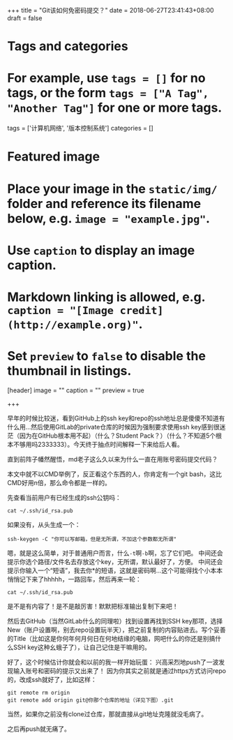 +++
title = "Git该如何免密码提交？"
date = 2018-06-27T23:41:43+08:00
draft = false

# Tags and categories
# For example, use `tags = []` for no tags, or the form `tags = ["A Tag", "Another Tag"]` for one or more tags.
tags = ['计算机网络', '版本控制系统']
categories = []

# Featured image
# Place your image in the `static/img/` folder and reference its filename below, e.g. `image = "example.jpg"`.
# Use `caption` to display an image caption.
#   Markdown linking is allowed, e.g. `caption = "[Image credit](http://example.org)"`.
# Set `preview` to `false` to disable the thumbnail in listings.
[header]
image = ""
caption = ""
preview = true

+++

早年的时候比较迷，看到GitHub上的ssh key和repo的ssh地址总是傻傻不知道有什么用...然后使用GitLab的private仓库的时候因为强制要求使用ssh key感到很迷茫（因为在GitHub根本用不起）（什么？Student Pack？）（什么？不知道5个根本不够用吗2333333）。今天终于抽点时间解释一下来给后人看。

直到前阵子幡然醒悟，md老子这么久以来为什么一直在用账号密码提交代码？

本文中就不以CMD举例了，反正看这个东西的人，你肯定有一个git bash，这比CMD好用n倍，那么命令都是一样的。

先查看当前用户有已经生成的ssh公钥吗：
```shell
cat ~/.ssh/id_rsa.pub
```

如果没有，从头生成一个：

```shell
ssh-keygen -C "你可以写邮箱，但是无所谓，不加这个参数都无所谓"
```

嗯，就是这么简单，对于普通用户而言，什么`-t`啊`-b`啊，忘了它们吧。
中间还会提示你选个路径/文件名去存放这个key，无所谓，默认最好了，方便。
中间还会提示你输入一个“短语”，我去你*的短语，这就是密码啊...这个可能得找个小本本悄悄记下来了hhhhh，一路回车，然后再来一轮：

```shell
cat ~/.ssh/id_rsa.pub
```

是不是有内容了！是不是敲厉害！默默把标准输出复制下来吧！

然后去GitHub（当然GitLab什么的同理啦）找到设置再找到SSH key那项，选择New（账户设置啊，别去repo设置玩半天），把之前复制的内容贴进去。写个妥善的Title（比如这是你何年何月何日在何地结缘的电脑，网吧什么的你还是别搞什么SSH key这种幺蛾子了），让自己记住是干嘛用的。

好了，这个时候估计你就会和以前的我一样开始玩蛋：
兴高采烈地push了一波发现输入账号和密码的提示又出来了！
因为你其实之前就是通过https方式访问repo的，改成ssh就好了，比如这样：

```shell
git remote rm origin
git remote add origin git@你那个仓库的地址（详见下图）.git
```

当然，如果你之前没有clone过仓库，那就直接从git地址克隆就没毛病了。

之后再push就无痛了。